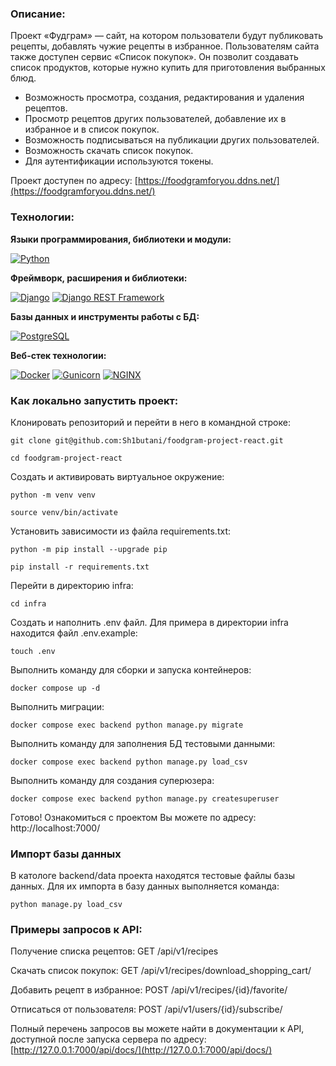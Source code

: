 ### Описание:
Проект «Фудграм» — сайт, на котором пользователи будут публиковать рецепты, добавлять чужие рецепты в избранное. Пользователям сайта также доступен сервис «Список покупок». Он позволит создавать список продуктов, которые нужно купить для приготовления выбранных блюд.

- Возможность просмотра, создания, редактирования и удаления рецептов.
- Просмотр рецептов других пользователей, добавление их в избранное и в список покупок.
- Возможность подписываться на публикации других пользователей.
- Возможность скачать список покупок.
- Для аутентификации используются токены.

Проект доступен по адресу: [https://foodgramforyou.ddns.net/](https://foodgramforyou.ddns.net/)

### Технологии:

**Языки программирования, библиотеки и модули:**

[![Python](https://img.shields.io/badge/Python-3.9.10%20-blue?logo=python)](https://www.python.org/)

**Фреймворк, расширения и библиотеки:**

[![Django](https://img.shields.io/badge/Django-v3.2.3-blue?logo=Django)](https://www.djangoproject.com/)
[![Django REST Framework](https://img.shields.io/badge/Django_REST_Framework-v3.12.4-blue?logo=Django%20REST%20Framework)](https://www.django-rest-framework.org/)


**Базы данных и инструменты работы с БД:**

[![PostgreSQL](https://img.shields.io/badge/PostgreSQL-13-blue?logo=PostgreSQL)](https://www.postgresql.org/)

**Веб-стек технологии:**

[![Docker](https://img.shields.io/badge/Docker-25.0.1-blue?logo=docker)](https://www.docker.com/)
[![Gunicorn](https://img.shields.io/badge/gunicorn-20.1.0-blue?logo=gunicorn)](https://gunicorn.org/)
[![NGINX](https://img.shields.io/badge/NGINX-1.19.3-blue?logo=NGINX)](https://nginx.org/ru/)

### Как локально запустить проект:

Клонировать репозиторий и перейти в него в командной строке:

```
git clone git@github.com:Sh1butani/foodgram-project-react.git
```

```
cd foodgram-project-react
```

Cоздать и активировать виртуальное окружение:

```
python -m venv venv
```

```
source venv/bin/activate
```

Установить зависимости из файла requirements.txt:

```
python -m pip install --upgrade pip
```

```
pip install -r requirements.txt
```

Перейти в директорию infra:

```
cd infra
```

Создать и наполнить .env файл. Для примера в директории infra находится файл .env.example:

```
touch .env
```

Выполнить команду для сборки и запуска контейнеров:

```
docker compose up -d
```

Выполнить миграции:

```
docker compose exec backend python manage.py migrate
```

Выполнить команду для заполнения БД тестовыми данными:

```
docker compose exec backend python manage.py load_csv
```

Выполнить команду для создания суперюзера:

```
docker compose exec backend python manage.py createsuperuser
```

Готово! Ознакомиться с проектом Вы можете по адресу: http://localhost:7000/


### Импорт базы данных

В катологе backend/data проекта находятся тестовые файлы базы данных. 
Для их импорта в базу данных выполняется команда:
```
python manage.py load_csv
```

### Примеры запросов к API:

Получение cписка рецептов:
GET /api/v1/recipes

Скачать список покупок:
GET /api/v1/recipes/download_shopping_cart/

Добавить рецепт в избранное:
POST /api/v1/recipes/{id}/favorite/

Отписаться от пользователя:
POST /api/v1/users/{id}/subscribe/


Полный перечень запросов вы можете найти в документации к API, доступной после запуска сервера
по адресу: [http://127.0.0.1:7000/api/docs/](http://127.0.0.1:7000/api/docs/) 
